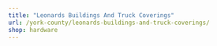 ```yaml
---
title: "Leonards Buildings And Truck Coverings"
url: /york-county/leonards-buildings-and-truck-coverings/
shop: hardware
---
```

